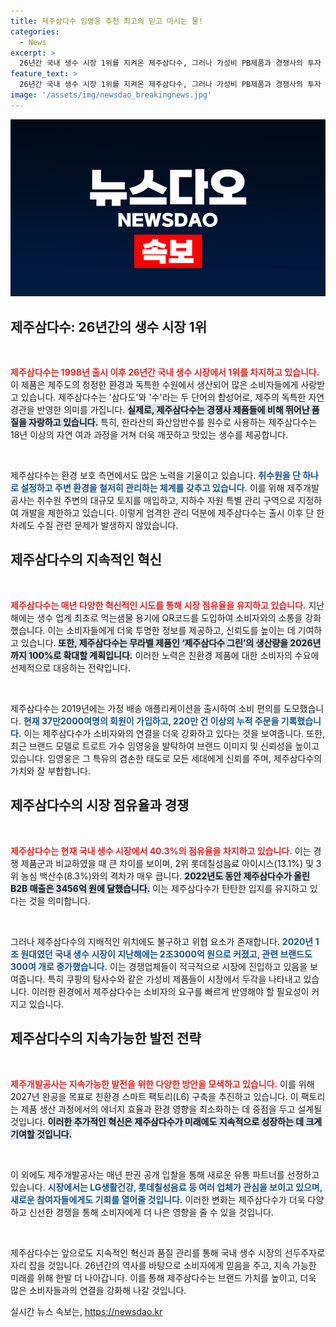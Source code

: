 ```yaml
---
title: 제주삼다수 임영웅 추천 최고의 믿고 마시는 물!
categories:
  - News
excerpt: >
  26년간 국내 생수 시장 1위를 지켜온 제주삼다수, 그러나 가성비 PB제품과 경쟁사의 투자 확대가 위협 요인으로 떠오르고 있다. 점유율 40.3%의 제주삼다수, 앞으로의 경쟁에서 살아남을 수 있을까?
feature_text: >
  26년간 국내 생수 시장 1위를 지켜온 제주삼다수, 그러나 가성비 PB제품과 경쟁사의 투자 확대가 위협 요인으로 떠오르고 있다. 점유율 40.3%의 제주삼다수, 앞으로의 경쟁에서 살아남을 수 있을까?
image: '/assets/img/newsdao_breakingnews.jpg'
---
```


<p><img src="/assets/img/newsdao_breakingnews.jpg" alt="pcversion 속보" /></p>

<h2 data-ke-size="size26">제주삼다수: 26년간의 생수 시장 1위</h2>

<p data-ke-size="size16">&nbsp;</p>

<p><b><span style="color: #ee2323;">제주삼다수는 1998년 출시 이후 26년간 국내 생수 시장에서 1위를 차지하고 있습니다.</span></b> 이 제품은 제주도의 청정한 환경과 독특한 수원에서 생산되어 많은 소비자들에게 사랑받고 있습니다. 제주삼다수는 '삼다도'와 '수'라는 두 단어의 합성어로, 제주의 독특한 자연 경관을 반영한 의미를 가집니다. <b><span style="background-color: #21538527;">실제로, 제주삼다수는 경쟁사 제품들에 비해 뛰어난 품질을 자랑하고 있습니다.</span></b> 특히, 한라산의 화산암반수를 원수로 사용하는 제주삼다수는 18년 이상의 자연 여과 과정을 거쳐 더욱 깨끗하고 맛있는 생수를 제공합니다. </p>

<p data-ke-size="size16">&nbsp;</p>

<p>제주삼다수는 환경 보호 측면에서도 많은 노력을 기울이고 있습니다. <b><span style="color: #1a5490;">취수원을 단 하나로 설정하고 주변 환경을 철저히 관리하는 체계를 갖추고 있습니다.</span></b> 이를 위해 제주개발공사는 취수원 주변의 대규모 토지를 매입하고, 지하수 자원 특별 관리 구역으로 지정하여 개발을 제한하고 있습니다. 이렇게 엄격한 관리 덕분에 제주삼다수는 출시 이후 단 한 차례도 수질 관련 문제가 발생하지 않았습니다. </p>

<h2 data-ke-size="size26">제주삼다수의 지속적인 혁신</h2>

<p data-ke-size="size16">&nbsp;</p>

<p><b><span style="color: #ee2323;">제주삼다수는 매년 다양한 혁신적인 시도를 통해 시장 점유율을 유지하고 있습니다.</span></b> 지난해에는 생수 업계 최초로 먹는샘물 용기에 QR코드를 도입하여 소비자와의 소통을 강화했습니다. 이는 소비자들에게 더욱 투명한 정보를 제공하고, 신뢰도를 높이는 데 기여하고 있습니다. <b><span style="background-color: #21538527;">또한, 제주삼다수는 무라벨 제품인 ‘제주삼다수 그린’의 생산량을 2026년까지 100%로 확대할 계획입니다.</span></b> 이러한 노력은 친환경 제품에 대한 소비자의 수요에 선제적으로 대응하는 전략입니다. </p>

<p data-ke-size="size16">&nbsp;</p>

<p>제주삼다수는 2019년에는 가정 배송 애플리케이션을 출시하여 소비 편의를 도모했습니다. <b><span style="color: #1a5490;">현재 37만2000여명의 회원이 가입하고, 220만 건 이상의 누적 주문을 기록했습니다.</span></b> 이는 제주삼다수가 소비자와의 연결을 더욱 강화하고 있다는 것을 보여줍니다. 또한, 최근 브랜드 모델로 트로트 가수 임영웅을 발탁하여 브랜드 이미지 및 신뢰성을 높이고 있습니다. 임영웅은 그 특유의 겸손한 태도로 모든 세대에게 신뢰를 주며, 제주삼다수의 가치와 잘 부합합니다.</p>

<h2 data-ke-size="size26">제주삼다수의 시장 점유율과 경쟁</h2>

<p data-ke-size="size16">&nbsp;</p>

<p><b><span style="color: #ee2323;">제주삼다수는 현재 국내 생수 시장에서 40.3%의 점유율을 차지하고 있습니다.</span></b> 이는 경쟁 제품군과 비교하였을 때 큰 차이를 보이며, 2위 롯데칠성음료 아이시스(13.1%) 및 3위 농심 백산수(8.3%)와의 격차가 매우 큽니다. <b><span style="background-color: #21538527;">2022년도 동안 제주삼다수가 올린 B2B 매출은 3456억 원에 달했습니다.</span></b> 이는 제주삼다수가 탄탄한 입지를 유지하고 있다는 것을 의미합니다.</p>

<p data-ke-size="size16">&nbsp;</p>

<p>그러나 제주삼다수의 지배적인 위치에도 불구하고 위협 요소가 존재합니다. <b><span style="color: #1a5490;">2020년 1조 원대였던 국내 생수 시장이 지난해에는 2조3000억 원으로 커졌고, 관련 브랜드도 300여 개로 증가했습니다.</span></b> 이는 경쟁업체들이 적극적으로 시장에 진입하고 있음을 보여줍니다. 특히 쿠팡의 탐사수와 같은 가성비 제품들이 시장에서 두각을 나타내고 있습니다. 이러한 환경에서 제주삼다수는 소비자의 요구를 빠르게 반영해야 할 필요성이 커지고 있습니다.</p>

<h2 data-ke-size="size26">제주삼다수의 지속가능한 발전 전략</h2>

<p data-ke-size="size16">&nbsp;</p>

<p><b><span style="color: #ee2323;">제주개발공사는 지속가능한 발전을 위한 다양한 방안을 모색하고 있습니다.</span></b> 이를 위해 2027년 완공을 목표로 친환경 스마트 팩토리(L6) 구축을 추진하고 있습니다. 이 팩토리는 제품 생산 과정에서의 에너지 효율과 환경 영향을 최소화하는 데 중점을 두고 설계될 것입니다. <b><span style="background-color: #21538527;">이러한 추가적인 혁신은 제주삼다수가 미래에도 지속적으로 성장하는 데 크게 기여할 것입니다.</span></b></p>

<p data-ke-size="size16">&nbsp;</p>

<p>이 외에도 제주개발공사는 매년 판권 공개 입찰을 통해 새로운 유통 파트너를 선정하고 있습니다. <b><span style="color: #1a5490;">시장에서는 LG생활건강, 롯데칠성음료 등 여러 업체가 관심을 보이고 있으며, 새로운 참여자들에게도 기회를 열어줄 것입니다.</span></b> 이러한 변화는 제주삼다수가 더욱 다양하고 신선한 경쟁을 통해 소비자에게 더 나은 영향을 줄 수 있을 것입니다.</p>

<p data-ke-size="size16">&nbsp;</p>

<p>제주삼다수는 앞으로도 지속적인 혁신과 품질 관리를 통해 국내 생수 시장의 선두주자로 자리 잡을 것입니다. 26년간의 역사를 바탕으로 소비자에게 믿음을 주고, 지속 가능한 미래를 위해 한발 더 나아갑니다. 이를 통해 제주삼다수는 브랜드 가치를 높이고, 더욱 많은 소비자들과의 연결을 강화해 나갈 것입니다.</p>
실시간 뉴스 속보는, <a href="https://newsdao.kr" rel="dofollow">https://newsdao.kr</a>


